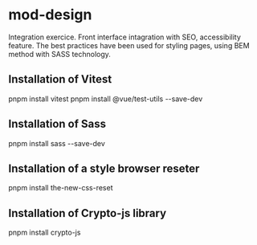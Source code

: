 # mod-design
Integration exercice. Front interface intagration with SEO, accessibility feature. The best practices have been used for styling pages, using BEM method with SASS technology.


## Installation of Vitest
pnpm install vitest
pnpm install @vue/test-utils --save-dev

## Installation of Sass
pnpm install sass --save-dev

## Installation of a style browser reseter
pnpm install the-new-css-reset

## Installation of Crypto-js library
pnpm install crypto-js

